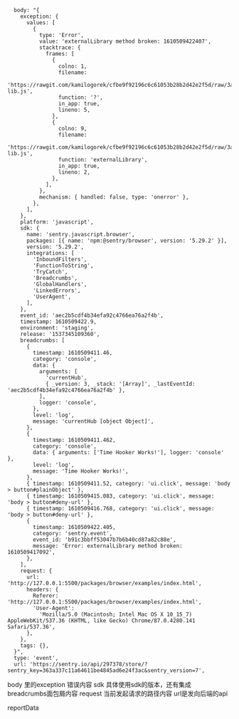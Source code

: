       body: "{
        exception: {
          values: [
            {
              type: 'Error',
              value: 'externalLibrary method broken: 1610509422407',
              stacktrace: {
                frames: [
                  {
                    colno: 1,
                    filename:
                      'https://rawgit.com/kamilogorek/cfbe9f92196c6c61053b28b2d42e2f5d/raw/3aef6ff5e2fd2ad4a84205cd71e2496a445ebe1d/external-lib.js',
                    function: '?',
                    in_app: true,
                    lineno: 5,
                  },
                  {
                    colno: 9,
                    filename:
                      'https://rawgit.com/kamilogorek/cfbe9f92196c6c61053b28b2d42e2f5d/raw/3aef6ff5e2fd2ad4a84205cd71e2496a445ebe1d/external-lib.js',
                    function: 'externalLibrary',
                    in_app: true,
                    lineno: 2,
                  },
                ],
              },
              mechanism: { handled: false, type: 'onerror' },
            },
          ],
        },
        platform: 'javascript',
        sdk: {
          name: 'sentry.javascript.browser',
          packages: [{ name: 'npm:@sentry/browser', version: '5.29.2' }],
          version: '5.29.2',
          integrations: [
            'InboundFilters',
            'FunctionToString',
            'TryCatch',
            'Breadcrumbs',
            'GlobalHandlers',
            'LinkedErrors',
            'UserAgent',
          ],
        },
        event_id: 'aec2b5cdf4b34efa92c4766ea76a2f4b',
        timestamp: 1610509422.9,
        environment: 'staging',
        release: '1537345109360',
        breadcrumbs: [
          {
            timestamp: 1610509411.46,
            category: 'console',
            data: {
              arguments: [
                'currentHub',
                { _version: 3, _stack: '[Array]', _lastEventId: 'aec2b5cdf4b34efa92c4766ea76a2f4b' },
              ],
              logger: 'console',
            },
            level: 'log',
            message: 'currentHub [object Object]',
          },
          {
            timestamp: 1610509411.462,
            category: 'console',
            data: { arguments: ['Time Hooker Works!'], logger: 'console' },
            level: 'log',
            message: 'Time Hooker Works!',
          },
          { timestamp: 1610509411.52, category: 'ui.click', message: 'body > button#plainObject' },
          { timestamp: 1610509415.083, category: 'ui.click', message: 'body > button#deny-url' },
          { timestamp: 1610509416.768, category: 'ui.click', message: 'body > button#deny-url' },
          {
            timestamp: 1610509422.405,
            category: 'sentry.event',
            event_id: 'b91c3bbff53047b7b6b40cd87a82c88e',
            message: 'Error: externalLibrary method broken: 1610509417092',
          },
        ],
        request: {
          url: 'http://127.0.0.1:5500/packages/browser/examples/index.html',
          headers: {
            Referer: 'http://127.0.0.1:5500/packages/browser/examples/index.html',
            'User-Agent':
              'Mozilla/5.0 (Macintosh; Intel Mac OS X 10_15_7) AppleWebKit/537.36 (KHTML, like Gecko) Chrome/87.0.4280.141 Safari/537.36',
          },
        },
        tags: {},
      }",
      type: 'event',
      url: 'https://sentry.io/api/297378/store/?sentry_key=363a337c11a64611be4845ad6e24f3ac&sentry_version=7',

body 里的exception 错误内容
sdk 具体使用sdk的版本，还有集成
breadcrumbs面包屑内容
request 当前发起请求的路径内容
url是发向后端的api

reportData
